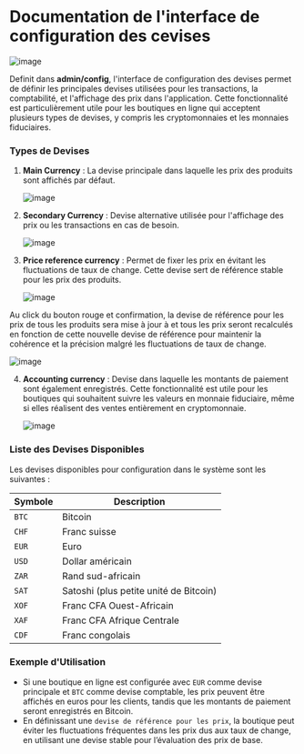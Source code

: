 # Documentation de l'interface de configuration des cevises

![image](https://github.com/user-attachments/assets/13e4bd2d-07d2-4173-8561-7fd2e04f8a04)

Definit dans **admin/config**, l'interface de configuration des devises permet de définir les principales devises utilisées pour les transactions, la comptabilité, et l'affichage des prix dans l'application. Cette fonctionnalité est particulièrement utile pour les boutiques en ligne qui acceptent plusieurs types de devises, y compris les cryptomonnaies et les monnaies fiduciaires.

### Types de Devises

1. **Main Currency** : La devise principale dans laquelle les prix des produits sont affichés par défaut.

   ![image](https://github.com/user-attachments/assets/a8c04434-3fbc-4b3a-98f2-31e60aacca33)

2. **Secondary Currency** : Devise alternative utilisée pour l'affichage des prix ou les transactions en cas de besoin.

   ![image](https://github.com/user-attachments/assets/07276ee0-8ca5-43b7-ae9f-62aaa3467050)

3. **Price reference currency** : Permet de fixer les prix en évitant les fluctuations de taux de change. Cette devise sert de référence stable pour les prix des produits.

   ![image](https://github.com/user-attachments/assets/7bc13de5-0206-4883-81d1-e80861f36803)

Au click du bouton rouge et confirmation, la devise de référence pour les prix de tous les produits sera mise à jour à et tous les prix seront recalculés en fonction de cette nouvelle devise de référence pour maintenir la cohérence et la précision malgré les fluctuations de taux de change.

![image](https://github.com/user-attachments/assets/9ca15711-acdd-490d-89f0-b5f7b8558c91)

4. **Accounting currency** : Devise dans laquelle les montants de paiement sont également enregistrés. Cette fonctionnalité est utile pour les boutiques qui souhaitent suivre les valeurs en monnaie fiduciaire, même si elles réalisent des ventes entièrement en cryptomonnaie.

   ![image](https://github.com/user-attachments/assets/27b4bd83-69b4-42e2-9f28-370b5a7306fa)

### Liste des Devises Disponibles

Les devises disponibles pour configuration dans le système sont les suivantes :

| Symbole | Description                            |
| ------- | -------------------------------------- |
| `BTC`   | Bitcoin                                |
| `CHF`   | Franc suisse                           |
| `EUR`   | Euro                                   |
| `USD`   | Dollar américain                       |
| `ZAR`   | Rand sud-africain                      |
| `SAT`   | Satoshi (plus petite unité de Bitcoin) |
| `XOF`   | Franc CFA Ouest-Africain               |
| `XAF`   | Franc CFA Afrique Centrale             |
| `CDF`   | Franc congolais                        |

### Exemple d'Utilisation

- Si une boutique en ligne est configurée avec `EUR` comme devise principale et `BTC` comme devise comptable, les prix peuvent être affichés en euros pour les clients, tandis que les montants de paiement seront enregistrés en Bitcoin.
- En définissant une `devise de référence pour les prix`, la boutique peut éviter les fluctuations fréquentes dans les prix dus aux taux de change, en utilisant une devise stable pour l’évaluation des prix de base.
